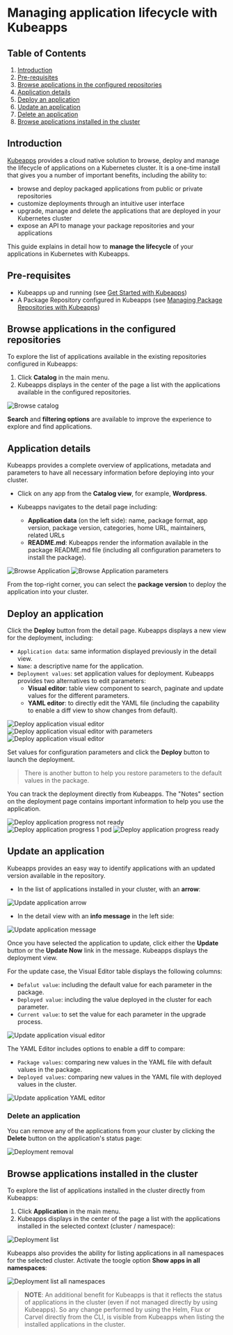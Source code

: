 # Managing application lifecycle with Kubeapps

## Table of Contents

1. [Introduction](#introduction)
2. [Pre-requisites](#pre-requisites)
3. [Browse applications in the configured repositories](#browse-applications-in-the-configured-repositories)
4. [Application details](#application-details)
5. [Deploy an application](#deploy-an-application)
6. [Update an application](#update-an-application)
7. [Delete an application](#delete-an-application)
8. [Browse applications installed in the cluster](#browse-applications-installed-in-the-cluster)

## Introduction

[Kubeapps](https://kubeapps.dev/) provides a cloud native solution to browse, deploy and manage the lifecycle of applications on a Kubernetes cluster. It is a one-time install that gives you a number of important benefits, including the ability to:

- browse and deploy packaged applications from public or private repositories
- customize deployments through an intuitive user interface
- upgrade, manage and delete the applications that are deployed in your Kubernetes cluster
- expose an API to manage your package repositories and your applications

This guide explains in detail how to **manage the lifecycle** of your applications in Kubernetes with Kubeapps.

## Pre-requisites

- Kubeapps up and running (see [Get Started with Kubeapps](../tutorials/getting-started.md))
- A Package Repository configured in Kubeapps (see [Managing Package Repositories with Kubeapps](../tutorials/managing-package-repositories.md))

## Browse applications in the configured repositories

To explore the list of applications available in the existing repositories configured in Kubeapps:

1. Click **Catalog** in the main menu.
2. Kubeapps displays in the center of the page a list with the applications available in the configured repositories.

![Browse catalog](../img/dashboard/browse-catalog.png)

**Search** and **filtering options** are available to improve the experience to explore and find applications.

## Application details

Kubeapps provides a complete overview of applications, metadata and parameters to have all necessary information before deploying into your cluster.

- Click on any app from the **Catalog view**, for example, **Wordpress**.
- Kubeapps navigates to the detail page including:

  - **Application data** (on the left side): name, package format, app version, package version, categories, home URL, maintainers, related URLs
  - **README.md**: Kubeapps render the information available in the package README.md file (including all configuration parameters to install the package).

![Browse Application](../img/dashboard/browse-application.png)
![Browse Application parameters](../img/dashboard/browse-application-parameters.png)

From the top-right corner, you can select the **package version** to deploy the application into your cluster.

## Deploy an application

Click the **Deploy** button from the detail page. Kubeapps displays a new view for the deployment, including:

- `Application data`: same information displayed previously in the detail view.
- `Name`: a descriptive name for the application.
- `Deployment values`: set application values for deployment. Kubeapps provides two alternatives to edit parameters:
  - **Visual editor**: table view component to search, paginate and update values for the different parameters.
  - **YAML editor**: to directly edit the YAML file (including the capability to enable a diff view to show changes from default).

![Deploy application visual editor](../img/dashboard/deploy-application-visual-editor.png)
![Deploy application visual editor with parameters](../img/dashboard/deploy-application-visual-editor-parameters.png)
![Deploy application visual editor](../img/dashboard/deploy-application-yaml-editor.png)

Set values for configuration parameters and click the **Deploy** button to launch the deployment.

> There is another button to help you restore parameters to the default values in the package.

You can track the deployment directly from Kubeapps. The "Notes" section on the deployment page contains important information to help you use the application.

![Deploy application progress not ready](../img/dashboard/deploy-application-progress-0.png)
![Deploy application progress 1 pod](../img/dashboard/deploy-application-progress-1.png)
![Deploy application progress ready](../img/dashboard/deploy-application-progress-ready.png)

## Update an application

Kubeapps provides an easy way to identify applications with an updated version available in the repository.

- In the list of applications installed in your cluster, with an **arrow**:

![Update application arrow](../img/dashboard/update-application-list.png)

- In the detail view with an **info message** in the left side:

![Update application message](../img/dashboard/update-application-message.png)

Once you have selected the application to update, click either the **Update** button or the **Update Now** link in the message. Kubeapps displays the deployment view.

For the update case, the Visual Editor table displays the following columns:

- `Defalut value`: including the default value for each parameter in the package.
- `Deployed value`: including the value deployed in the cluster for each parameter.
- `Current value`: to set the value for each parameter in the upgrade process.

![Update application visual editor](../img/dashboard/update-application-visual-editor.png)

The YAML Editor includes options to enable a diff to compare:

- `Package values`: comparing new values in the YAML file with default values in the package.
- `Deployed values`: comparing new values in the YAML file with deployed values in the cluster.

![Update application YAML editor](../img/dashboard/update-application-yaml-editor.png)

### Delete an application

You can remove any of the applications from your cluster by clicking the **Delete** button on the application's status page:

![Deployment removal](../img/dashboard/delete-application.png)

## Browse applications installed in the cluster

To explore the list of applications installed in the cluster directly from Kubeapps:

1. Click **Application** in the main menu.
2. Kubeapps displays in the center of the page a list with the applications installed in the selected context (cluster / namespace):

![Deployment list](../img/dashboard/update-application-list.png)

Kubeapps also provides the ability for listing applications in all namespaces for the selected cluster. Activate the toogle option **Show apps in all namespaces**:

![Deployment list all namespaces](../img/dashboard/list-available-applications.png)

> **NOTE**: An additional benefit for Kubeapps is that it reflects the status of applications in the cluster (even if not managed directly by using Kubeapps). So any change performed by using the Helm, Flux or Carvel directly from the CLI, is visible from Kubeapps when listing the installed applications in the cluster.
